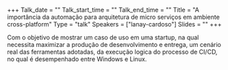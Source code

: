+++
Talk_date = ""
Talk_start_time = ""
Talk_end_time = ""
Title = "A importância da automação para arquitetura de micro serviços em ambiente cross-platform"
Type = "talk"
Speakers = ["lanay-cardoso"]
Slides = ""
+++

Com o objetivo de mostrar um caso de uso em uma startup, na qual necessita maximizar a produção de desenvolvimento e entrega, um cenário real das ferramentas adotadas, da execução logica do processo de CI/CD, no qual é desempenhado entre Windows e Linux.